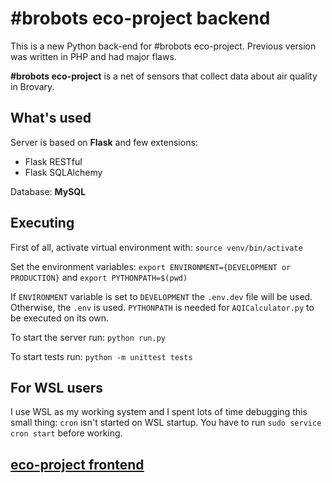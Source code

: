 # #brobots eco-project backend

This is a new Python back-end for #brobots eco-project. Previous version was written in PHP and had major flaws.

**#brobots eco-project** is a net of sensors that collect data about air quality in Brovary.

## What's used

Server is based on **Flask** and few extensions:

- Flask RESTful
- Flask SQLAlchemy

Database: **MySQL**

## Executing

First of all, activate virtual environment with:
`source venv/bin/activate`

Set the environment variables:
`export ENVIRONMENT={DEVELOPMENT or PRODUCTION}` and
`export PYTHONPATH=$(pwd)`

If `ENVIRONMENT` variable is set to `DEVELOPMENT` the `.env.dev` file will be used. Otherwise, the `.env` is used. `PYTHONPATH` is needed for `AQICalculator.py` to be executed on its own.

To start the server run:
`python run.py`

To start tests run:
`python -m unittest tests`

## For WSL users

I use WSL as my working system and I spent lots of time debugging this small thing: `cron` isn't started on WSL startup. You have to run `sudo service cron start` before working.

## [eco-project frontend](https://github.com/andrew4ever/ecobrobotsfrontend)
